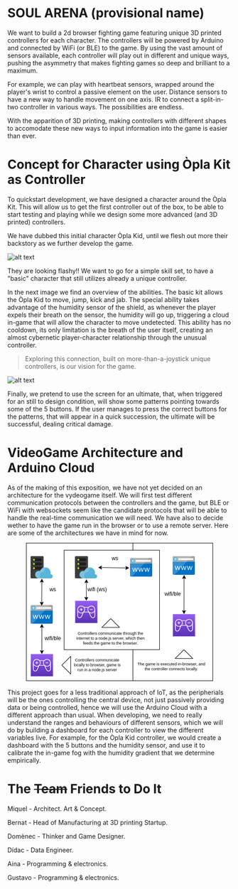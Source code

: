 # SOUL ARENA (provisional name)

We want to build a 2d browser fighting game featuring unique 3D printed controllers for each character. The controllers will be powered by Arduino and connected by WiFi (or BLE) to the game. By using the vast amount of sensors available, each controller will play out in different and unique ways, pushing the asymmetry that makes fighting games so deep and brilliant to a maximum. 

For example, we can play with heartbeat sensors, wrapped around the player's wrist to control a passive element on the user. Distance sensors to have a new way to handle movement on one axis. IR to connect a split-in-two controller in various ways. The possibilities are endless.

With the apparition of 3D printing, making controllers with different shapes to accomodate these new ways to input information into the game is easier than ever. 



# Concept for Character using Òpla Kit as Controller

To quickstart development, we have designed a character around the Òpla Kit. This will allow us to get the first controller out of the box, to be able to start testing and playing while we design some more advanced (and 3D printed) controllers.

We have dubbed this initial character Òpla Kid, until we flesh out more their backstory as we further develop the game. 

![alt text](concept/opla_kid.png)

They are looking flashy!! We want to go for a simple skill set, to have a "basic" character that still utilizes already a unique controller. 

In the next image we find an overview of the abilities. The basic kit allows the Òpla Kid to move, jump, kick and jab. The special ability takes advantage of the humidity sensor of the shield, as whenever the player expels their breath on the sensor, the humidity will go up, triggering a cloud in-game that will allow the character to move undetected. This ability has no cooldown, its only limitation is the breath of the user itself, creating an almost cybernetic player-character relationship through the unusual controller. 

> Exploring this connection, built on more-than-a-joystick unique controllers, is our vision for the game. 

![alt text](concept/opla_kid_controller.png)

Finally, we pretend to use the screen for an ultimate, that, when triggered for an still to design condition, will show some patterns pointing towards some of the 5 buttons. If the user manages to press the correct buttons for the patterns, that will appear in a quick succession, the ultimate will be successful, dealing critical damage.

# VideoGame Architecture and Arduino Cloud

As of the making of this exposition, we have not yet decided on an architecture for the vydeogame itself. We will first test different communication protocols between the controllers and the game, but BLE or WiFi with websockets seem like the candidate protocols that will be able to handle the real-time communication we will need. We have also to decide wether to have the game run in the browser or to use a remote server. Here are some of the architectures we have in mind for now.

<p align="center">
  <img src="concept/architecture_diagram.png" />
</p>

This project goes for a less traditional approach of IoT, as the peripherials will be the ones controlling the central device, not just passively providing data or being controlled, hence we will use the Arduino Cloud with a different approach than usual. When developing, we need to really understand the ranges and behaviours of different sensors, which we will do by building a dashboard for each controller to view the different variables live. For example, for the Òpla Kid controller, we would create a dashboard with the 5 buttons and the humidity sensor, and use it to calibrate the in-game fog with the humidity gradient that we determine empirically.

# The ~~Team~~ Friends to Do It

Miquel - Architect. Art & Concept.

Bernat - Head of Manufacturing at 3D printing Startup.

Domènec - Thinker and Game Designer.

Dídac - Data Engineer.

Aina - Programming & electronics.

Gustavo - Programming & electronics.

